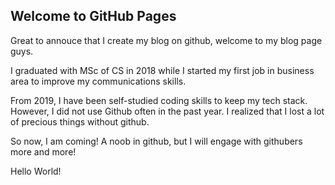 ## Welcome to GitHub Pages

Great to annouce that I create my blog on github, welcome to my blog page guys.

I graduated with MSc of CS in 2018 while I started my first job in business area to improve my communications skills.

From 2019, I have been self-studied coding skills to keep my tech stack. However, I did not use Github often in the past year. 
I realized that I lost a lot of precious things without github. 

So now, I am coming! A noob in github, but I will engage with githubers more and more! 

Hello World!
